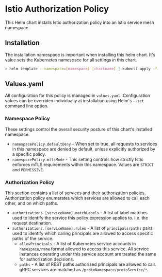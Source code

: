 # Istio Authorization Policy

This Helm chart installs Istio authorization policy into an Istio service mesh
namespace.

## Installation

The installation namespace is important when installing this helm chart. It's
value sets the Kubernetes namespace for all settings in this chart.

```sh
> helm template --namespace=[namespace] [chartname] | kubectl apply -f -
```

## Values.yaml

All configuration for this policy is managed in `values.yaml`. Configuration
values can be overriden individually at installation using Helm's `--set` command
line option.

### Namespace Policy

These settings control the overall security posture of this chart's installed
namespace.

* `namespacePolicy.defaultDeny` - When set to true, all requests to services
  in this namespace are denied by default, unless explicitly authorized by
  a specific policy.
* `namespacePolicy.mtlsMode` - This setting controls how strictly Istio enforces
  mTLS requirements within this namespace. Values are `STRICT` and `PERMISSIVE`.

### Authorization Policy

This section contains a list of services and their authorization policies.
Authorization policy enumerates which services are allowed to call each other,
and on which paths.

* `authorizations.[serviceName].matchLabels` - A list of label matches used to
  identify the service this policy expression applies to. i.e. the request
  destination.
* `authorizations.[serviceName].rules` - A list of `principals/paths` pairs used
  to identify which calling principals are allowed to access specific paths of
  the service.
  * `allowPrincipals` - A list of Kubernetes service accounts in `namespace/name`
    format allowed to access this service. All service instances operating under
    this service account are treated the same for authorization decisions.
  * `paths` - A list of REST paths authorized principals are allowed to call.
    gRPC services are matched as `/protoNamespace/protoService/*`.
